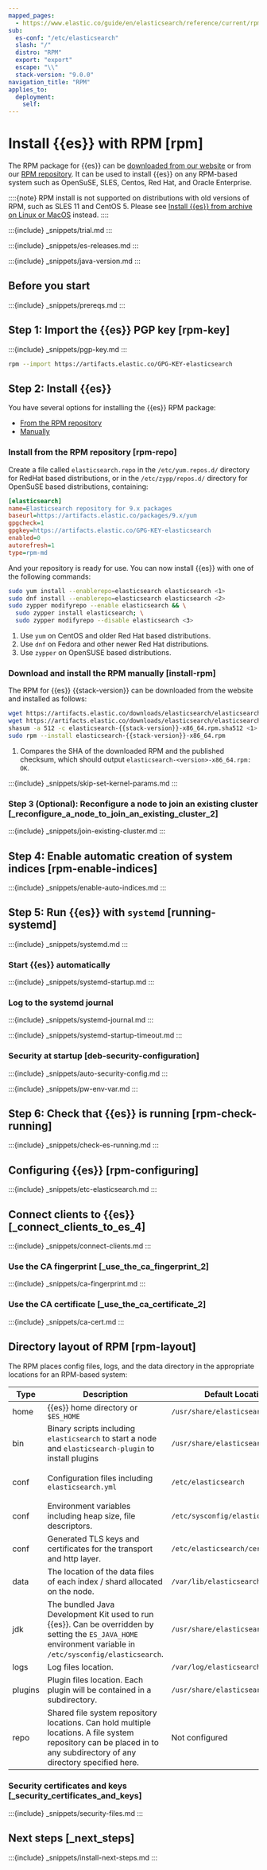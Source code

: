 ```yaml
---
mapped_pages:
  - https://www.elastic.co/guide/en/elasticsearch/reference/current/rpm.html
sub:
  es-conf: "/etc/elasticsearch"
  slash: "/"
  distro: "RPM"
  export: "export"
  escape: "\\"
  stack-version: "9.0.0"
navigation_title: "RPM"
applies_to:
  deployment:
    self:
---
```


# Install {{es}} with RPM [rpm]

The RPM package for {{es}} can be [downloaded from our website](#install-rpm) or from our  [RPM repository](#rpm-repo). It can be used to install {{es}} on any RPM-based system such as OpenSuSE, SLES, Centos, Red Hat, and Oracle Enterprise.

::::{note}
RPM install is not supported on distributions with old versions of RPM, such as SLES 11 and CentOS 5. Please see [Install {{es}} from archive on Linux or MacOS](install-elasticsearch-from-archive-on-linux-macos.md) instead.
::::

:::{include} _snippets/trial.md
:::

:::{include} _snippets/es-releases.md
:::

:::{include} _snippets/java-version.md
:::

## Before you start

:::{include} _snippets/prereqs.md
:::

## Step 1: Import the {{es}} PGP key [rpm-key]

:::{include} _snippets/pgp-key.md
:::

```sh
rpm --import https://artifacts.elastic.co/GPG-KEY-elasticsearch
```

## Step 2: Install {{es}}

You have several options for installing the {{es}} RPM package:

* [From the RPM repository](#rpm-repo)
* [Manually](#install-deb)

### Install from the RPM repository [rpm-repo]

Create a file called `elasticsearch.repo` in the `/etc/yum.repos.d/` directory for RedHat based distributions, or in the `/etc/zypp/repos.d/` directory for OpenSuSE based distributions, containing:

```ini
[elasticsearch]
name=Elasticsearch repository for 9.x packages
baseurl=https://artifacts.elastic.co/packages/9.x/yum
gpgcheck=1
gpgkey=https://artifacts.elastic.co/GPG-KEY-elasticsearch
enabled=0
autorefresh=1
type=rpm-md
```
And your repository is ready for use. You can now install {{es}} with one of the following commands:

```sh
sudo yum install --enablerepo=elasticsearch elasticsearch <1>
sudo dnf install --enablerepo=elasticsearch elasticsearch <2>
sudo zypper modifyrepo --enable elasticsearch && \
  sudo zypper install elasticsearch; \
  sudo zypper modifyrepo --disable elasticsearch <3>
```

1. Use `yum` on CentOS and older Red Hat based distributions.
2. Use `dnf` on Fedora and other newer Red Hat distributions.
3. Use `zypper` on OpenSUSE based distributions.

### Download and install the RPM manually [install-rpm]

The RPM for {{es}} {{stack-version}} can be downloaded from the website and installed as follows:

```sh
wget https://artifacts.elastic.co/downloads/elasticsearch/elasticsearch-{{stack-version}}-x86_64.rpm
wget https://artifacts.elastic.co/downloads/elasticsearch/elasticsearch-{{stack-version}}-x86_64.rpm.sha512
shasum -a 512 -c elasticsearch-{{stack-version}}-x86_64.rpm.sha512 <1>
sudo rpm --install elasticsearch-{{stack-version}}-x86_64.rpm
```

1. Compares the SHA of the downloaded RPM and the published checksum, which should output `elasticsearch-<version>-x86_64.rpm: OK`.

:::{include} _snippets/skip-set-kernel-params.md
:::

### Step 3 (Optional): Reconfigure a node to join an existing cluster [_reconfigure_a_node_to_join_an_existing_cluster_2]

:::{include} _snippets/join-existing-cluster.md
:::


## Step 4: Enable automatic creation of system indices [rpm-enable-indices]

:::{include} _snippets/enable-auto-indices.md
:::

## Step 5: Run {{es}} with `systemd` [running-systemd]

:::{include} _snippets/systemd.md
:::

### Start {{es}} automatically

:::{include} _snippets/systemd-startup.md
:::

### Log to the systemd journal

:::{include} _snippets/systemd-journal.md
:::

:::{include} _snippets/systemd-startup-timeout.md
:::

### Security at startup [deb-security-configuration]

:::{include} _snippets/auto-security-config.md
:::

:::{include} _snippets/pw-env-var.md
:::

## Step 6: Check that {{es}} is running [rpm-check-running]

:::{include} _snippets/check-es-running.md
:::

## Configuring {{es}} [rpm-configuring]

:::{include} _snippets/etc-elasticsearch.md
:::

## Connect clients to {{es}} [_connect_clients_to_es_4]

:::{include} _snippets/connect-clients.md
:::

### Use the CA fingerprint [_use_the_ca_fingerprint_2]

:::{include} _snippets/ca-fingerprint.md
:::

### Use the CA certificate [_use_the_ca_certificate_2]

:::{include} _snippets/ca-cert.md
:::

## Directory layout of RPM [rpm-layout]

The RPM places config files, logs, and the data directory in the appropriate locations for an RPM-based system:

| Type | Description | Default Location | Setting |
| --- | --- | --- | --- |
| home |{{es}} home directory or `$ES_HOME` | `/usr/share/elasticsearch` |  |
| bin | Binary scripts including `elasticsearch` to start a node    and `elasticsearch-plugin` to install plugins | `/usr/share/elasticsearch/bin` |  |
| conf | Configuration files including `elasticsearch.yml` | `/etc/elasticsearch` | `[ES_PATH_CONF](configure-elasticsearch.md#config-files-location)` |
| conf | Environment variables including heap size, file descriptors. | `/etc/sysconfig/elasticsearch` |  |
| conf | Generated TLS keys and certificates for the transport and http layer. | `/etc/elasticsearch/certs` |  |
| data | The location of the data files of each index / shard allocated    on the node. | `/var/lib/elasticsearch` | `path.data` |
| jdk | The bundled Java Development Kit used to run {{es}}. Can    be overridden by setting the `ES_JAVA_HOME` environment variable    in `/etc/sysconfig/elasticsearch`. | `/usr/share/elasticsearch/jdk` |  |
| logs | Log files location. | `/var/log/elasticsearch` | `path.logs` |
| plugins | Plugin files location. Each plugin will be contained in a subdirectory. | `/usr/share/elasticsearch/plugins` |  |
| repo | Shared file system repository locations. Can hold multiple locations. A file system repository can be placed in to any subdirectory of any directory specified here. | Not configured | `path.repo` |

### Security certificates and keys [_security_certificates_and_keys]

:::{include} _snippets/security-files.md
:::

## Next steps [_next_steps]

:::{include} _snippets/install-next-steps.md
:::
